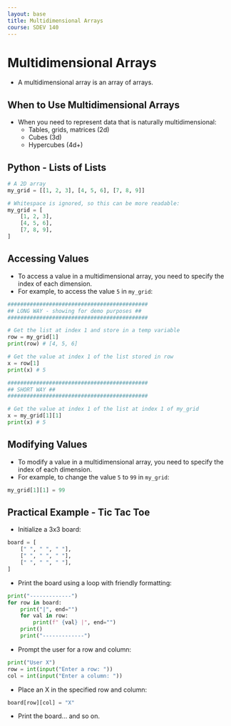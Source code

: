 ```yaml
---
layout: base
title: Multidimensional Arrays
course: SDEV 140
---
```


# Multidimensional Arrays

- A multidimensional array is an array of arrays.

## When to Use Multidimensional Arrays

- When you need to represent data that is naturally multidimensional:
  - Tables, grids, matrices (2d)
  - Cubes (3d)
  - Hypercubes (4d+)

## Python - Lists of Lists

```python
# A 2D array
my_grid = [[1, 2, 3], [4, 5, 6], [7, 8, 9]]

# Whitespace is ignored, so this can be more readable:
my_grid = [
    [1, 2, 3],
    [4, 5, 6],
    [7, 8, 9],
]
```

## Accessing Values

- To access a value in a multidimensional array, you need to specify the index of each dimension.
- For example, to access the value `5` in `my_grid`:

```python
############################################
## LONG WAY - showing for demo purposes ##
############################################

# Get the list at index 1 and store in a temp variable
row = my_grid[1]
print(row) # [4, 5, 6]

# Get the value at index 1 of the list stored in row
x = row[1]
print(x) # 5

############################################
## SHORT WAY ##
############################################

# Get the value at index 1 of the list at index 1 of my_grid
x = my_grid[1][1]
print(x) # 5
```

## Modifying Values

- To modify a value in a multidimensional array, you need to specify the index of each dimension.
- For example, to change the value `5` to `99` in `my_grid`:

```python
my_grid[1][1] = 99
```

## Practical Example - Tic Tac Toe

- Initialize a 3x3 board:

```python
board = [
    [" ", " ", " "],
    [" ", " ", " "],
    [" ", " ", " "],
]
```

- Print the board using a loop with friendly formatting:

```python
print("-------------")
for row in board:
    print("|", end="")
    for val in row:
        print(f" {val} |", end="")
    print()
    print("-------------")
```

- Prompt the user for a row and column:

```python
print("User X")
row = int(input("Enter a row: "))
col = int(input("Enter a column: "))
```

- Place an X in the specified row and column:

```python
board[row][col] = "X"
```

- Print the board... and so on.

